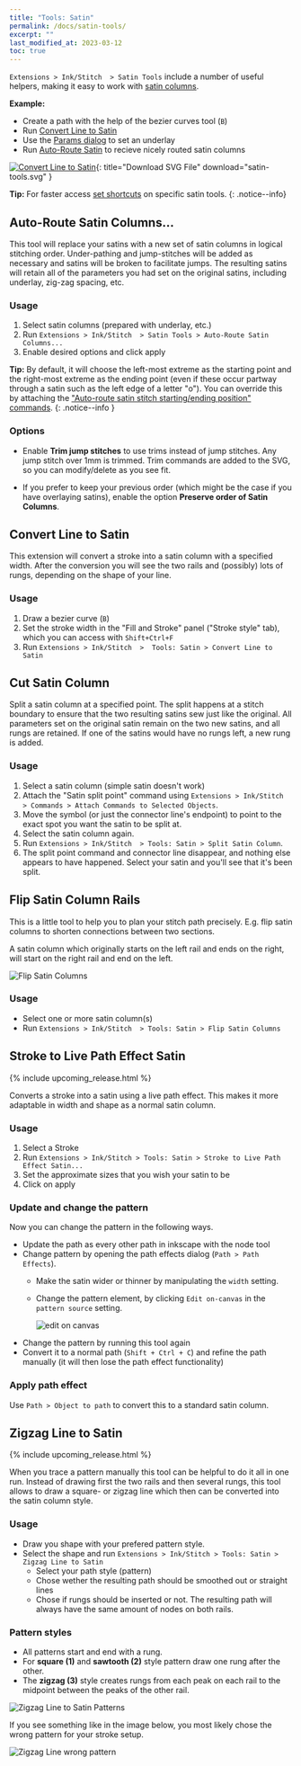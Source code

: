 ```yaml
---
title: "Tools: Satin"
permalink: /docs/satin-tools/
excerpt: ""
last_modified_at: 2023-03-12
toc: true
---
```

`Extensions > Ink/Stitch  > Satin Tools` include a number of useful helpers, making it easy to work with [satin columns](/docs/stitches/satin-column/).

**Example:**
* Create a path with the help of the bezier curves tool (`B`)
* Run [Convert Line to Satin](#convert-line-to-satin)
* Use the [Params dialog](/docs/params/#satin-params) to set an underlay
* Run [Auto-Route Satin](#auto-route-satin-columns) to recieve nicely routed satin columns

[![Convert Line to Satin](/assets/images/docs/en/satin-tools.svg)](/assets/images/docs/en/satin-tools.svg){: title="Download SVG File" download="satin-tools.svg" }

**Tip:** For faster access [set shortcuts](/docs/customize/) on specific satin tools.
{: .notice--info}

## Auto-Route Satin Columns...

This tool will replace your satins with a new set of satin columns in logical stitching order. Under-pathing and jump-stitches will be added as necessary and satins will be broken to facilitate jumps. The resulting satins will retain all of the parameters you had set on the original satins, including underlay, zig-zag spacing, etc.

### Usage

1. Select satin columns (prepared with underlay, etc.)
2. Run `Extensions > Ink/Stitch  > Satin Tools > Auto-Route Satin Columns...`
3. Enable desired options and click apply

**Tip:** By default, it will choose the left-most extreme as the starting point and the right-most extreme as the ending point (even if these occur partway through a satin such as the left edge of a letter "o"). You can override this by attaching the ["Auto-route satin stitch starting/ending position" commands](/docs/commands/#--startingending-position-for-auto-route-satin).
{: .notice--info }

### Options

* Enable **Trim jump stitches** to use trims instead of jump stitches. Any jump stitch over 1mm is trimmed. Trim commands are added to the SVG, so you can modify/delete as you see fit.

* If you prefer to keep your previous order (which might be the case if you have overlaying satins), enable the option **Preserve order of Satin Columns**.

## Convert Line to Satin

This extension will convert a stroke into a satin column with a specified width. After the conversion you will see the two rails and (possibly) lots of rungs, depending on the shape of your line.

### Usage

1. Draw a bezier curve (`B`)
2. Set the stroke width in the "Fill and Stroke" panel ("Stroke style" tab), which you can access with `Shift+Ctrl+F`
2. Run `Extensions > Ink/Stitch  >  Tools: Satin > Convert Line to Satin`

## Cut Satin Column

Split a satin column at a specified point. The split happens at a stitch boundary to ensure that the two resulting satins sew just like the original. All parameters set on the original satin remain on the two new satins, and all rungs are retained. If one of the satins would have no rungs left, a new rung is added.

### Usage

1. Select a satin column (simple satin doesn't work)
2. Attach the "Satin split point" command using `Extensions > Ink/Stitch  > Commands > Attach Commands to Selected Objects`.
3. Move the symbol (or just the connector line's endpoint) to point to the exact spot you want the satin to be split at.
4. Select the satin column again.
5. Run `Extensions > Ink/Stitch  > Tools: Satin > Split Satin Column`.
6. The split point command and connector line disappear, and nothing else appears to have happened. Select your satin and you'll see that it's been split.

## Flip Satin Column Rails

This is a little tool to help you to plan your stitch path precisely. E.g. flip satin columns to shorten connections between two sections.

A satin column which originally starts on the left rail and ends on the right, will start on the right rail and end on the left.

![Flip Satin Columns](/assets/images/docs/en/flip-satin-column.jpg)

### Usage

* Select one or more satin column(s)
* Run `Extensions > Ink/Stitch  > Tools: Satin > Flip Satin Columns`

## Stroke to Live Path Effect Satin

{% include upcoming_release.html %}

Converts a stroke into a satin using a live path effect. This makes it more adaptable in width and shape as a normal satin column.

### Usage

1. Select a Stroke
2. Run `Extensions > Ink/Stitch > Tools: Satin > Stroke to Live Path Effect Satin...`
3. Set the approximate sizes that you wish your satin to be
4. Click on apply

### Update and change the pattern

Now you can change the pattern in the following ways.

* Update the path as every other path in inkscape with the node tool
* Change pattern by opening the path effects dialog (`Path > Path Effects`).
  * Make the satin wider or thinner by manipulating the `width` setting.
  * Change the pattern element, by clicking `Edit on-canvas` in the `pattern source` setting.
    
    ![edit on canvas](/assets/images/tutorials/pattern-along-path/edit.png)
* Change the pattern by running this tool again
* Convert it to a normal path (`Shift + Ctrl + C`) and refine the path manually (it will then lose the path effect functionality)

### Apply path effect

Use `Path > Object to path` to convert this to a standard satin column.

## Zigzag Line to Satin

{% include upcoming_release.html %}

When you trace a pattern manually this tool can be helpful to do it all in one run.
Instead of drawing first the two rails and then several rungs, this tool allows to draw a square- or zigzag line which then can be converted into the satin column style.

### Usage

* Draw you shape with your prefered pattern style.
* Select the shape and run `Extensions > Ink/Stitch > Tools: Satin > Zigzag Line to Satin`
  * Select your path style (pattern)
  * Chose wether the resulting path should be smoothed out or straight lines
  * Chose if rungs should be inserted or not. The resulting path will always have the same amount of nodes on both rails.

### Pattern styles

* All patterns start and end with a rung.
* For **square (1)** and **sawtooth (2)** style pattern draw one rung after the other.
* The **zigzag (3)** style creates rungs from each peak on each rail to the midpoint between the peaks of the other rail.

![Zigzag Line to Satin Patterns](/assets/images/docs/zigzag-line-to-satin.png)

If you see something like in the image below, you most likely chose the wrong pattern for your stroke setup.

![Zigzag Line wrong pattern](/assets/images/docs/zigzag-line-to-satin-wrong-pattern.png)
